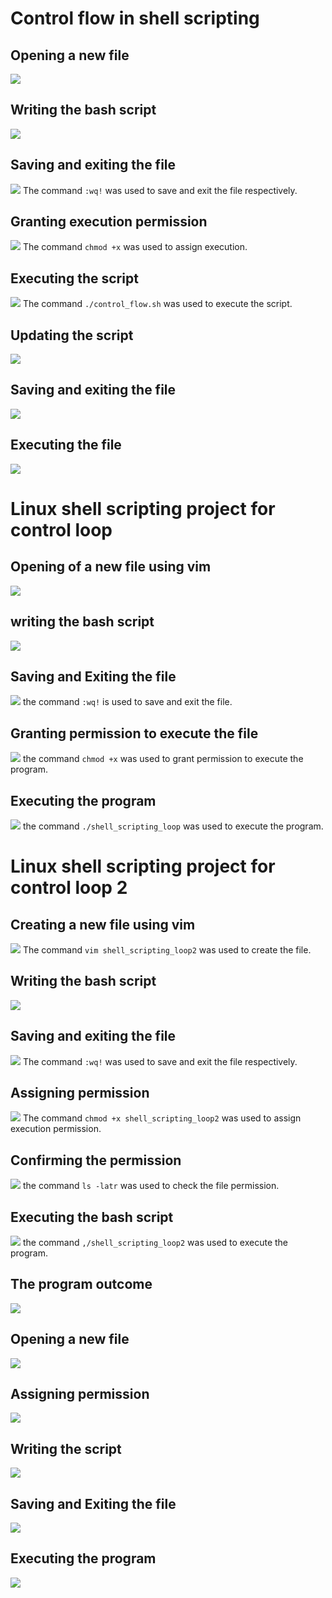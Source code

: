 # Control flow in shell scripting 
## Opening a new file
![](./img/001.%20opening%20a%20file.png)

## Writing the bash script
![](./img/002.%20writing%20the%20script.png)

## Saving and exiting the file
![](./img/003.%20saving%20and%20exiting%20the%20file.png)
The command ``:wq!`` was used to save and exit the file respectively.

## Granting execution permission 
![](./img/004.%20assinging%20execution.png)
The command ``chmod +x`` was used to assign execution.

## Executing the script 
![](./img/005.%20executing%20the%20script.png)
The command ``./control_flow.sh`` was used to execute the script.

## Updating the script
![](./img/006.%20updated%20script.png)

## Saving and exiting the file
![](./img/007.%20saving%20&%20exiting%202.png)

## Executing the file
![](./img/008.%20executing%20the%20script%202.png)

# Linux shell scripting project for control loop
## Opening of a new file using vim
![](./img/01.%20opening%20of%20file.png)

## writing the bash script 
![](./img/02.%20writing%20the%20script.png)

## Saving and Exiting the file
![](./img/03.%20saving%20and%20exiting%20the%20file.png)
the command ``:wq!`` is used to save and exit the file.

## Granting permission to execute the file
![](./img/04.%20granting%20execution.png)
the command ``chmod +x`` was used to grant permission to execute the program.

## Executing the program
![](./img/05.%20executing%20the%20script.png)
the command ``./shell_scripting_loop`` was used to execute the program.


# Linux shell scripting project for control loop 2
## Creating a new file using vim
![](./img/06.%20creating%20the%20file%202.png)
The command ``vim shell_scripting_loop2`` was used to create the file.

## Writing the bash script
![](./img/07.%20writing%20the%20script.png)

## Saving and exiting the file
![](./img/08.%20saving%20and%20exiting.png)
The command ``:wq!`` was used to save and exit the file respectively.

## Assigning permission 
![](./img/09.%20changing%20permission.png)
The command ``chmod +x shell_scripting_loop2`` was used to assign execution permission.

## Confirming the permission
![](./img/10.%20confirming%20permission.png)
the command ``ls -latr`` was used to check the file permission.

## Executing the bash script
![](./img/11.%20exacuting%20the%20script.png)
the command ``,/shell_scripting_loop2`` was used to execute the program.

## The program outcome
![](./img/12.%20result.png)

## Opening a new file
![](./img/13.%20opening%20the%20file%203.png)

## Assigning permission
![](./img/14.%20assigning%20permission.png)

## Writing the script
![](./img/15.%20writing%20the%20script.png)

## Saving and Exiting the file
![](./img/16.%20saving%20and%20exiting.png)

## Executing the program
![](./img/17.%20running%20the%20script.png)